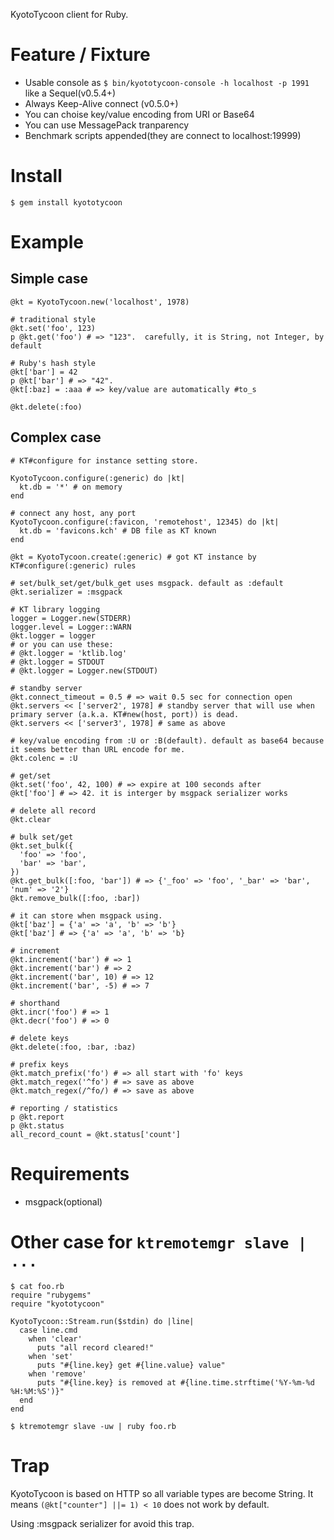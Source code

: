 KyotoTycoon client for Ruby.

# Feature / Fixture

* Usable console as `$ bin/kyototycoon-console -h localhost -p 1991` like a Sequel(v0.5.4+)
* Always Keep-Alive connect (v0.5.0+)
* You can choise key/value encoding from URI or Base64
* You can use MessagePack tranparency
* Benchmark scripts appended(they are connect to localhost:19999)

# Install

    $ gem install kyototycoon

# Example

## Simple case

    @kt = KyotoTycoon.new('localhost', 1978)

    # traditional style
    @kt.set('foo', 123)
    p @kt.get('foo') # => "123".  carefully, it is String, not Integer, by default

    # Ruby's hash style
    @kt['bar'] = 42
    p @kt['bar'] # => "42".
    @kt[:baz] = :aaa # => key/value are automatically #to_s

    @kt.delete(:foo)


## Complex case
    # KT#configure for instance setting store.

    KyotoTycoon.configure(:generic) do |kt|
      kt.db = '*' # on memory
    end

    # connect any host, any port
    KyotoTycoon.configure(:favicon, 'remotehost', 12345) do |kt|
      kt.db = 'favicons.kch' # DB file as KT known
    end

    @kt = KyotoTycoon.create(:generic) # got KT instance by KT#configure(:generic) rules

    # set/bulk_set/get/bulk_get uses msgpack. default as :default
    @kt.serializer = :msgpack

    # KT library logging
    logger = Logger.new(STDERR)
    logger.level = Logger::WARN
    @kt.logger = logger
    # or you can use these:
    # @kt.logger = 'ktlib.log'
    # @kt.logger = STDOUT
    # @kt.logger = Logger.new(STDOUT)

    # standby server
    @kt.connect_timeout = 0.5 # => wait 0.5 sec for connection open
    @kt.servers << ['server2', 1978] # standby server that will use when primary server (a.k.a. KT#new(host, port)) is dead.
    @kt.servers << ['server3', 1978] # same as above

    # key/value encoding from :U or :B(default). default as base64 because it seems better than URL encode for me.
    @kt.colenc = :U

    # get/set
    @kt.set('foo', 42, 100) # => expire at 100 seconds after
    @kt['foo'] # => 42. it is interger by msgpack serializer works

    # delete all record
    @kt.clear

    # bulk set/get
    @kt.set_bulk({
      'foo' => 'foo',
      'bar' => 'bar',
    })
    @kt.get_bulk([:foo, 'bar']) # => {'_foo' => 'foo', '_bar' => 'bar', 'num' => '2'}
    @kt.remove_bulk([:foo, :bar])

    # it can store when msgpack using.
    @kt['baz'] = {'a' => 'a', 'b' => 'b'}
    @kt['baz'] # => {'a' => 'a', 'b' => 'b}

    # increment
    @kt.increment('bar') # => 1
    @kt.increment('bar') # => 2
    @kt.increment('bar', 10) # => 12
    @kt.increment('bar', -5) # => 7

    # shorthand
    @kt.incr('foo') # => 1
    @kt.decr('foo') # => 0

    # delete keys
    @kt.delete(:foo, :bar, :baz)

    # prefix keys
    @kt.match_prefix('fo') # => all start with 'fo' keys
    @kt.match_regex('^fo') # => save as above
    @kt.match_regex(/^fo/) # => save as above

    # reporting / statistics
    p @kt.report
    p @kt.status
    all_record_count = @kt.status['count']

# Requirements

- msgpack(optional)

# Other case for `ktremotemgr slave | ...`

    $ cat foo.rb
    require "rubygems"
    require "kyototycoon"

    KyotoTycoon::Stream.run($stdin) do |line|
      case line.cmd
        when 'clear'
          puts "all record cleared!"
        when 'set'
          puts "#{line.key} get #{line.value} value"
        when 'remove'
          puts "#{line.key} is removed at #{line.time.strftime('%Y-%m-%d %H:%M:%S')}"
      end
    end

    $ ktremotemgr slave -uw | ruby foo.rb

# Trap

KyotoTycoon is based on HTTP so all variable types are become String.
It means `(@kt["counter"] ||= 1) < 10` does not work by default.

Using :msgpack serializer for avoid this trap.
